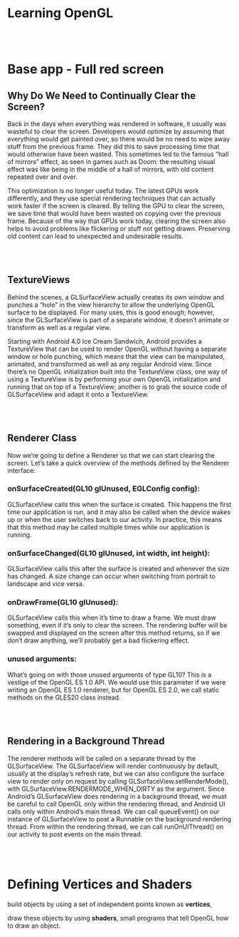 # Learning OpenGL

</br>
</br>

# Base app - Full red screen

## Why Do We Need to Continually Clear the Screen?

Back in the days when everything was rendered in software, it usually was wasteful
to clear the screen. Developers would optimize by assuming that everything would
get painted over, so there would be no need to wipe away stuff from the previous
frame. They did this to save processing time that would otherwise have been wasted.
This sometimes led to the famous “hall of mirrors” effect, as seen in games such as
Doom: the resulting visual effect was like being in the middle of a hall of mirrors,
with old content repeated over and over.

This optimization is no longer useful today. The latest GPUs work differently, and
they use special rendering techniques that can actually work faster if the screen is
cleared. By telling the GPU to clear the screen, we save time that would have been
wasted on copying over the previous frame. Because of the way that GPUs work today,
clearing the screen also helps to avoid problems like flickering or stuff not getting
drawn. Preserving old content can lead to unexpected and undesirable results.

</br>
</br>

## TextureViews

Behind the scenes, a GLSurfaceView actually creates its own window and punches a
“hole” in the view hierarchy to allow the underlying OpenGL surface to be displayed.
For many uses, this is good enough; however, since the GLSurfaceView is part of a separate window,
 it doesn’t animate or transform as well as a regular view.

Starting with Android 4.0 Ice Cream Sandwich, Android provides a TextureView that
can be used to render OpenGL without having a separate window or hole punching,
which means that the view can be manipulated, animated, and transformed as well
as any regular Android view. Since there’s no OpenGL initialization built into the
TextureView class, one way of using a TextureView is by performing your own OpenGL
initialization and running that on top of a TextureView; another is to grab the source
code of GLSurfaceView and adapt it onto a TextureView.

</br>
</br>

## Renderer Class

Now we’re going to define a Renderer so that we can start clearing the screen.
Let’s take a quick overview of the methods defined by the Renderer interface:

### onSurfaceCreated(GL10 glUnused, EGLConfig config): 
  
GLSurfaceView calls this when the surface is created. This happens the first
time our application is run, and it may also be called when the device
wakes up or when the user switches back to our activity. In practice, this
means that this method may be called multiple times while our application
is running. 

### onSurfaceChanged(GL10 glUnused, int width, int height):

GLSurfaceView calls this after the surface is created and whenever the size
has changed. A size change can occur when switching from portrait to
landscape and vice versa.

### onDrawFrame(GL10 glUnused):

GLSurfaceView calls this when it’s time to draw a frame. We must draw
something, even if it’s only to clear the screen. The rendering buffer will
be swapped and displayed on the screen after this method returns, so if
we don’t draw anything, we’ll probably get a bad flickering effect.

### unused arguments:

What’s going on with those unused arguments of type GL10? This is a vestige
of the OpenGL ES 1.0 API. We would use this parameter if we were writing
an OpenGL ES 1.0 renderer, but for OpenGL ES 2.0, we call static methods
on the GLES20 class instead.

</br>
</br>

## Rendering in a Background Thread

The renderer methods will be called on a separate thread by the GLSurfaceView. The
GLSurfaceView will render continuously by default, usually at the display’s refresh rate,
but we can also configure the surface view to render only on request by calling
GLSurfaceView.setRenderMode(), with GLSurfaceView.RENDERMODE_WHEN_DIRTY as the argument.
Since Android’s GLSurfaceView does rendering in a background thread, we must be
careful to call OpenGL only within the rendering thread, and Android UI calls only
within Android’s main thread. We can call queueEvent() on our instance of GLSurfaceView
to post a Runnable on the background rendering thread. From within the rendering
thread, we can call runOnUIThread() on our activity to post events on the main thread.

</br>
</br>


# Defining Vertices and Shaders 

build objects by using a set of independent points known as **vertices**,

draw these objects by using **shaders**, small programs that tell OpenGL how to draw an object. 